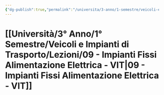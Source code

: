 ```yaml
---
{"dg-publish":true,"permalink":"/universita/3-anno/1-semestre/veicoli-e-impianti-di-trasporto/lezioni/09-impianti-fissi-alimentazione-elettrica-vit/"}
---
```



# [[Università/3° Anno/1° Semestre/Veicoli e Impianti di Trasporto/Lezioni/09 - Impianti Fissi Alimentazione Elettrica - VIT\|09 - Impianti Fissi Alimentazione Elettrica - VIT]]